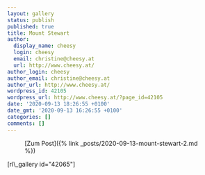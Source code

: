 ```yaml
---
layout: gallery
status: publish
published: true
title: Mount Stewart
author:
  display_name: cheesy
  login: cheesy
  email: christine@cheesy.at
  url: http://www.cheesy.at/
author_login: cheesy
author_email: christine@cheesy.at
author_url: http://www.cheesy.at/
wordpress_id: 42105
wordpress_url: http://www.cheesy.at/?page_id=42105
date: '2020-09-13 18:26:55 +0100'
date_gmt: '2020-09-13 16:26:55 +0100'
categories: []
comments: []
---
```

<!-- wp:core-embed/wordpress {"url":"http://www.cheesy.at/2020/09/mount-stewart-2/","type":"rich","providerNameSlug":"cheesy-at","className":""} -->
<figure class="wp-block-embed-wordpress wp-block-embed is-type-rich is-provider-cheesy-at">
<div class="wp-block-embed__wrapper">
[Zum Post]({% link _posts/2020-09-13-mount-stewart-2.md %})
</div>
</figure>
<!-- /wp:core-embed/wordpress -->
<!-- wp:paragraph -->
[rl\_gallery id="42065"]
<!-- /wp:paragraph -->
